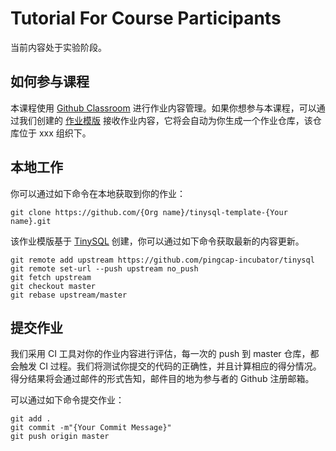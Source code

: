 # Tutorial For Course Participants

当前内容处于实验阶段。

## 如何参与课程

本课程使用 [Github Classroom](https://classroom.github.com/) 进行作业内容管理。如果你想参与本课程，可以通过我们创建的 [作业模版](https://classroom.github.com/a/aioto_CO) 接收作业内容，它将会自动为你生成一个作业仓库，该仓库位于 xxx 组织下。

## 本地工作

你可以通过如下命令在本地获取到你的作业：

```
git clone https://github.com/{Org name}/tinysql-template-{Your name}.git
```

该作业模版基于 [TinySQL](https://github.com/pingcap-incubator/tinysql) 创建，你可以通过如下命令获取最新的内容更新。

```
git remote add upstream https://github.com/pingcap-incubator/tinysql
git remote set-url --push upstream no_push
git fetch upstream
git checkout master
git rebase upstream/master
```

## 提交作业

我们采用 CI 工具对你的作业内容进行评估，每一次的 push 到 master 仓库，都会触发 CI 过程。我们将测试你提交的代码的正确性，并且计算相应的得分情况。得分结果将会通过邮件的形式告知，邮件目的地为参与者的 Github 注册邮箱。

可以通过如下命令提交作业：

```
git add .
git commit -m"{Your Commit Message}"
git push origin master
```



